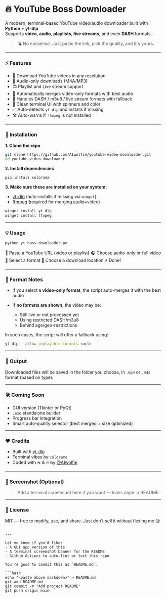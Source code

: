 
# 🔥 YouTube Boss Downloader

A modern, terminal-based YouTube video/audio downloader built with **Python + yt-dlp**  
Supports **video**, **audio**, **playlists**, **live streams**, and even **DASH** formats.

> 💣 No nonsense. Just paste the link, pick the quality, and it's yours.

---

### ⚡ Features

- 🎥 Download YouTube videos in any resolution
- 🎵 Audio-only downloads (M4A/MP3)
- 📺 Playlist and Live stream support
- 🧠 Automatically merges video-only formats with best audio
- 📡 Handles DASH / m3u8 / live stream formats with fallback
- 🎯 Clean terminal UI with spinners and color
- ✅ Auto-detects `yt-dlp` and installs if missing
- 🛠️ Auto-warns if `ffmpeg` is not installed

---

### 🚀 Installation

**1. Clone the repo**

```bash
git clone https://github.com/AIwolfie/youtube-video-downloader.git
cd youtube-video-downloader
````

**2. Install dependencies**

```bash
pip install colorama
```

**3. Make sure these are installed on your system:**

* [yt-dlp](https://github.com/yt-dlp/yt-dlp) (auto-installs if missing via `winget`)
* [ffmpeg](https://ffmpeg.org/download.html) (required for merging audio+video)

```bash
winget install yt-dlp
winget install ffmpeg
```

---

### 💡 Usage

```bash
python yt_boss_downloader.py
```

🔗 Paste a YouTube URL (video or playlist)
🎧 Choose audio-only or full video
🎯 Select a format
📂 Choose a download location
⚡ Done!

---

### 🧠 Format Notes

* If you select a **video-only format**, the script auto-merges it with the best audio
* If **no formats are shown**, the video may be:

  * Still live or not processed yet
  * Using restricted DASH/m3u8
  * Behind age/geo-restrictions

In such cases, the script will offer a fallback using:

```bash
yt-dlp --allow-unplayable-formats <url>
```

---

### 📁 Output

Downloaded files will be saved in the folder you choose, in `.mp4` or `.m4a` format (based on type).

---

### 🛠️ Coming Soon

* GUI version (Tkinter or PyQt)
* `.exe` standalone builder
* Progress bar integration
* Smart auto-quality selector (best merged + size optimized)

---

### ❤️ Credits

* Built with [yt-dlp](https://github.com/yt-dlp/yt-dlp)
* Terminal vibes by `colorama`
* Coded with ☕ & 🔥 by [@AIwolfie](https://github.com/AIwolfie)

---

### 📸 Screenshot (Optional)

> Add a terminal screenshot here if you want — looks dope in README.

---

### 📜 License

MIT — free to modify, use, and share. Just don't sell it without flexing me 😉

````

---

Let me know if you'd like:
- A GUI app version of this
- A terminal screenshot banner for the README
- GitHub Actions to auto-lint or test this repo

You're good to commit this as `README.md`:

```bash
echo "<paste above markdown>" > README.md
git add README.md
git commit -m "Add project README"
git push origin main
````
